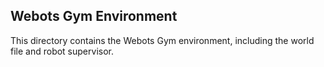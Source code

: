 ## Webots Gym Environment

This directory contains the Webots Gym environment, including the world file and robot supervisor.
